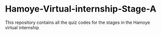 # Hamoye-Virtual-internship-Stage-A
This repository contains all the quiz codes for the stages in the Hamoye virtual internship
